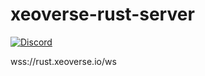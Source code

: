 # xeoverse-rust-server
[![Discord](https://img.shields.io/badge/chat-on%20discord-7289da.svg)](https://discord.gg/Rf9hpKWbVA)

wss://rust.xeoverse.io/ws
